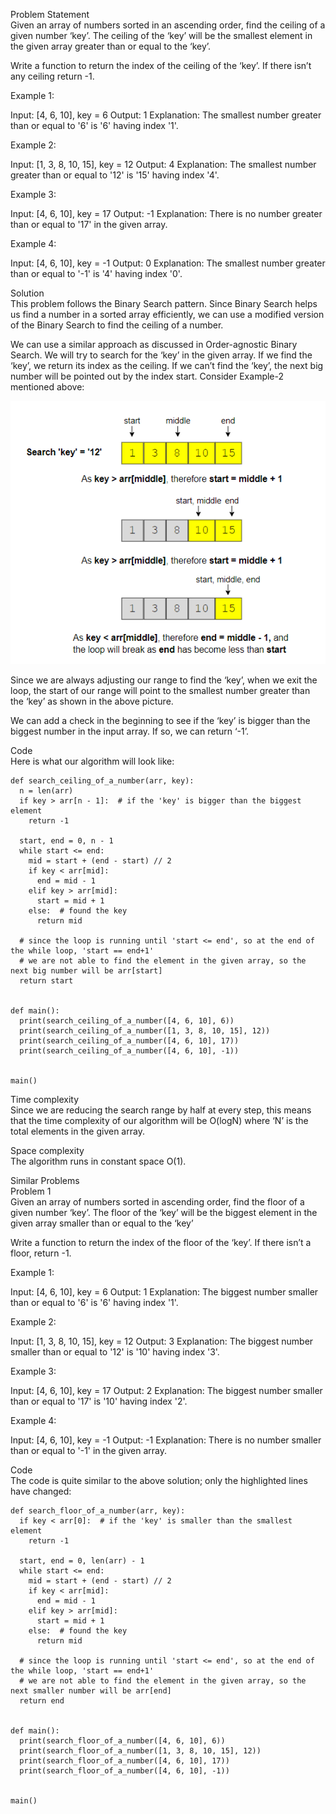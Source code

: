 Problem Statement \
Given an array of numbers sorted in an ascending order, find the ceiling of a given number ‘key’. The ceiling of the ‘key’ will be the smallest element in the given array greater than or equal to the ‘key’.

Write a function to return the index of the ceiling of the ‘key’. If there isn’t any ceiling return -1.

Example 1:

Input: [4, 6, 10], key = 6
Output: 1
Explanation: The smallest number greater than or equal to '6' is '6' having index '1'.

Example 2:

Input: [1, 3, 8, 10, 15], key = 12
Output: 4
Explanation: The smallest number greater than or equal to '12' is '15' having index '4'.

Example 3:

Input: [4, 6, 10], key = 17
Output: -1
Explanation: There is no number greater than or equal to '17' in the given array.

Example 4:

Input: [4, 6, 10], key = -1
Output: 0
Explanation: The smallest number greater than or equal to '-1' is '4' having index '0'.

Solution \
This problem follows the Binary Search pattern. Since Binary Search helps us find a number in a sorted array efficiently, we can use a modified version of the Binary Search to find the ceiling of a number.

We can use a similar approach as discussed in Order-agnostic Binary Search. We will try to search for the ‘key’ in the given array. If we find the ‘key’, we return its index as the ceiling. If we can’t find the ‘key’, the next big number will be pointed out by the index start. Consider Example-2 mentioned above:

![alt text](pics1/1102.PNG?raw=true)
  
Since we are always adjusting our range to find the ‘key’, when we exit the loop, the start of our range will point to the smallest number greater than the ‘key’ as shown in the above picture.

We can add a check in the beginning to see if the ‘key’ is bigger than the biggest number in the input array. If so, we can return ‘-1’.

Code \
Here is what our algorithm will look like:
```
def search_ceiling_of_a_number(arr, key):
  n = len(arr)
  if key > arr[n - 1]:  # if the 'key' is bigger than the biggest element
    return -1

  start, end = 0, n - 1
  while start <= end:
    mid = start + (end - start) // 2
    if key < arr[mid]:
      end = mid - 1
    elif key > arr[mid]:
      start = mid + 1
    else:  # found the key
      return mid

  # since the loop is running until 'start <= end', so at the end of the while loop, 'start == end+1'
  # we are not able to find the element in the given array, so the next big number will be arr[start]
  return start


def main():
  print(search_ceiling_of_a_number([4, 6, 10], 6))
  print(search_ceiling_of_a_number([1, 3, 8, 10, 15], 12))
  print(search_ceiling_of_a_number([4, 6, 10], 17))
  print(search_ceiling_of_a_number([4, 6, 10], -1))


main()
```

Time complexity \
Since we are reducing the search range by half at every step, this means that the time complexity of our algorithm will be O(logN) where ‘N’ is the total elements in the given array.

Space complexity \
The algorithm runs in constant space O(1).

Similar Problems \
Problem 1 \
Given an array of numbers sorted in ascending order, find the floor of a given number ‘key’. The floor of the ‘key’ will be the biggest element in the given array smaller than or equal to the ‘key’

Write a function to return the index of the floor of the ‘key’. If there isn’t a floor, return -1.

Example 1:

Input: [4, 6, 10], key = 6
Output: 1
Explanation: The biggest number smaller than or equal to '6' is '6' having index '1'.

Example 2:

Input: [1, 3, 8, 10, 15], key = 12
Output: 3
Explanation: The biggest number smaller than or equal to '12' is '10' having index '3'.

Example 3:

Input: [4, 6, 10], key = 17
Output: 2
Explanation: The biggest number smaller than or equal to '17' is '10' having index '2'.

Example 4:

Input: [4, 6, 10], key = -1
Output: -1
Explanation: There is no number smaller than or equal to '-1' in the given array.

Code \
The code is quite similar to the above solution; only the highlighted lines have changed:
```
def search_floor_of_a_number(arr, key):
  if key < arr[0]:  # if the 'key' is smaller than the smallest element
    return -1

  start, end = 0, len(arr) - 1
  while start <= end:
    mid = start + (end - start) // 2
    if key < arr[mid]:
      end = mid - 1
    elif key > arr[mid]:
      start = mid + 1
    else:  # found the key
      return mid

  # since the loop is running until 'start <= end', so at the end of the while loop, 'start == end+1'
  # we are not able to find the element in the given array, so the next smaller number will be arr[end]
  return end


def main():
  print(search_floor_of_a_number([4, 6, 10], 6))
  print(search_floor_of_a_number([1, 3, 8, 10, 15], 12))
  print(search_floor_of_a_number([4, 6, 10], 17))
  print(search_floor_of_a_number([4, 6, 10], -1))


main()
```